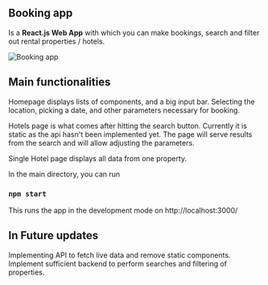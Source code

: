 ## Booking app
Is a **React.js Web App** with which you can make bookings, search and filter out rental properties / hotels.

<img src="https://i.ibb.co/9G4rMDH/Screenshot-from-2022-06-29-15-20-03.png" alt="Booking app">

## Main functionalities
Homepage displays lists of components, and a big input bar. Selecting the location, picking a date, and other parameters necessary for booking.

Hotels page is what comes after hitting the search button. Currently it is static as the api hasn't been implemented yet. The page will serve results from the search and will allow adjusting the parameters.

Single Hotel page displays all data from one property.

In the main directory, you can run
### `npm start`
This runs the app in the development mode on http://localhost:3000/


## In Future updates
Implementing API to fetch live data and remove static components.
Implement sufficient backend to perform searches and filtering of properties.
